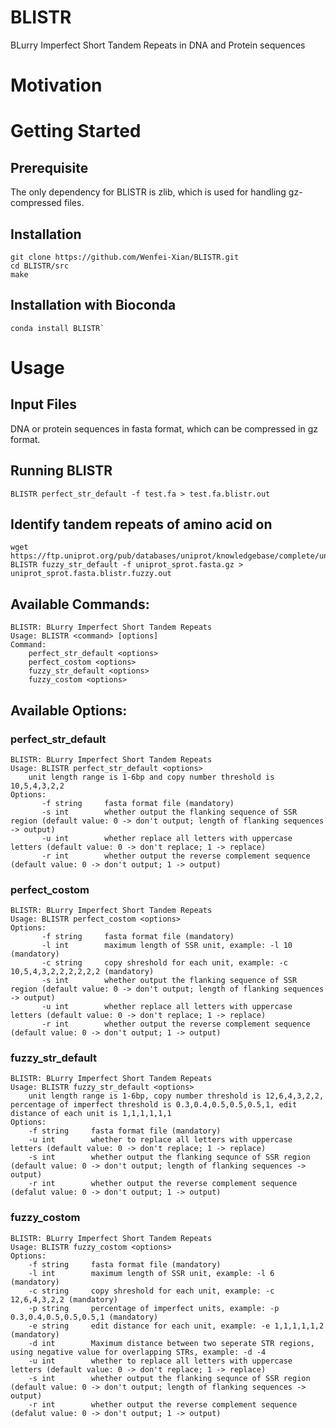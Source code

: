# BLISTR
BLurry Imperfect Short Tandem Repeats in DNA and Protein sequences

# Motivation  

# Getting Started  
## Prerequisite
The only dependency for BLISTR is zlib, which is used for handling gz-compressed files.  
## Installation  
```
git clone https://github.com/Wenfei-Xian/BLISTR.git  
cd BLISTR/src  
make
```
## Installation with Bioconda  
```
conda install BLISTR`  
```
# Usage  
## Input Files  
DNA or protein sequences in fasta format, which can be compressed in gz format.   

## Running BLISTR
```
BLISTR perfect_str_default -f test.fa > test.fa.blistr.out
```
## Identify tandem repeats of amino acid on 
```
wget https://ftp.uniprot.org/pub/databases/uniprot/knowledgebase/complete/uniprot_sprot.fasta.gz
BLISTR fuzzy_str_default -f uniprot_sprot.fasta.gz > uniprot_sprot.fasta.blistr.fuzzy.out
```  

## Available Commands:
```
BLISTR: BLurry Imperfect Short Tandem Repeats
Usage: BLISTR <command> [options]
Command:
	perfect_str_default <options>
	perfect_costom <options>
	fuzzy_str_default <options>
	fuzzy_costom <options>
```

## Available Options:
### perfect_str_default  
```
BLISTR: BLurry Imperfect Short Tandem Repeats
Usage: BLISTR perfect_str_default <options>
	unit length range is 1-6bp and copy number threshold is 10,5,4,3,2,2
Options:
       -f string     fasta format file (mandatory)
       -s int        whether output the flanking sequence of SSR region (default value: 0 -> don't output; length of flanking sequences -> output)
       -u int        whether replace all letters with uppercase letters (default value: 0 -> don't replace; 1 -> replace)
       -r int        whether output the reverse complement sequence (default value: 0 -> don't output; 1 -> output)
```
### perfect_costom  
```
BLISTR: BLurry Imperfect Short Tandem Repeats
Usage: BLISTR perfect_costom <options>
Options:
       -f string     fasta format file (mandatory)
       -l int        maximum length of SSR unit, example: -l 10 (mandatory)
       -c string     copy shreshold for each unit, example: -c 10,5,4,3,2,2,2,2,2,2 (mandatory)
       -s int        whether output the flanking sequence of SSR region (default value: 0 -> don't output; length of flanking sequences -> output)
       -u int        whether replace all letters with uppercase letters (default value: 0 -> don't replace; 1 -> replace)
       -r int        whether output the reverse complement sequence (default value: 0 -> don't output; 1 -> output)
```
### fuzzy_str_default
```
BLISTR: BLurry Imperfect Short Tandem Repeats
Usage: BLISTR fuzzy_str_default <options>
	unit length range is 1-6bp, copy number threshold is 12,6,4,3,2,2, percentage of imperfect threshold is 0.3,0.4,0.5,0.5,0.5,1, edit distance of each unit is 1,1,1,1,1,1
Options:
	-f string     fasta format file (mandatory)
	-u int        whether to replace all letters with uppercase letters (default value: 0 -> don't replace; 1 -> replace)
	-s int        whether output the flanking sequnce of SSR region (default value: 0 -> don't output; length of flanking sequences -> output)
	-r int        whether output the reverse complement sequence (defalut value: 0 -> don't output; 1 -> output)
```
### fuzzy_costom
```
BLISTR: BLurry Imperfect Short Tandem Repeats
Usage: BLISTR fuzzy_costom <options>
Options:
	-f string     fasta format file (mandatory)
	-l int        maximum length of SSR unit, example: -l 6 (mandatory)
	-c string     copy shreshold for each unit, example: -c 12,6,4,3,2,2 (mandatory)
	-p string     percentage of imperfect units, example: -p 0.3,0.4,0.5,0.5,0.5,1 (mandatory)
	-e string     edit distance for each unit, example: -e 1,1,1,1,1,2 (mandatory)
	-d int        Maximum distance between two seperate STR regions, using negative value for overlapping STRs, example: -d -4
	-u int        whether to replace all letters with uppercase letters (default value: 0 -> don't replace; 1 -> replace)
	-s int        whether output the flanking sequnce of SSR region (default value: 0 -> don't output; length of flanking sequences -> output)
	-r int        whether output the reverse complement sequence (defalut value: 0 -> don't output; 1 -> output)
```

